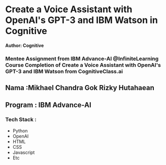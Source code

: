 
# Create a Voice Assistant with OpenAI's GPT-3 and IBM Watson in Cognitive

#### Author: Cognitive

### Mentee Assignment from IBM Advance-AI @InfiniteLearning Course Completion of Create a Voice Assistant with OpenAI's GPT-3 and IBM Watson from CognitiveClass.ai

## Nama :Mikhael Chandra Gok Rizky Hutahaean
## Program : IBM Advance-AI

### Tech Stack :
- Python
- OpenAI
- HTML
- CSS
- Javascript
- Etc

